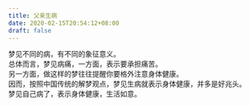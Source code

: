 ```yaml
---
title: 父亲生病
date: 2020-02-15T20:54:12+08:00
draft: false
---
```


梦见不同的病，有不同的象征意义。<br>
总体而言，梦见病痛，一方面，表示要承担痛苦。<br>
另一方面，做这样的梦往往提醒你要格外注意身体健康。<br>
因而，按照中国传统的解梦观点，梦见生病就表示身体健康，并多是好兆头。<br>
梦见自己病了，表示身体健康，生活如意。<br>
